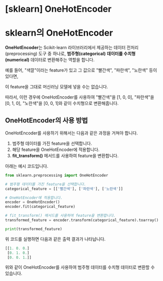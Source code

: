 # [sklearn] OneHotEncoder

# sklearn의 OneHotEncoder

**OneHotEncoder**는 Scikit-learn 라이브러리에서 제공하는 데이터 전처리(preprocessing) 도구 중 하나로, **범주형(categorical)** **데이터를 수치형(numerical)** 데이터로 변환해주는 역할을 합니다.

예를 들어, "색깔"이라는 feature가 있고 그 값으로 "빨간색", "파란색", "노란색" 등이 있다면, 

이 feature을 그대로 머신러닝 모델에 넣을 수는 없습니다. 

따라서, 이런 경우에 OneHotEncoder를 사용하여 "빨간색"을 [1, 0, 0], "파란색"을 [0, 1, 0], "노란색"을 [0, 0, 1]와 같이 수치형으로 변환해줍니다.

## OneHotEncoder의 사용 방법

OneHotEncoder를 사용하기 위해서는 다음과 같은 과정을 거쳐야 합니다.

1. 범주형 데이터를 가진 feature을 선택합니다.
2. 해당 feature을 OneHotEncoder에 적용합니다.
3. **fit_transform()** 메서드를 사용하여 feature을 변환합니다.

아래는 예시 코드입니다.

```python
from sklearn.preprocessing import OneHotEncoder

# 범주형 데이터를 가진 feature을 선택합니다.
categorical_feature = [['빨간색'], ['파란색'], ['노란색']]

# OneHotEncoder에 적용합니다.
encoder = OneHotEncoder()
encoder.fit(categorical_feature)

# fit_transform() 메서드를 사용하여 feature을 변환합니다.
transformed_feature = encoder.transform(categorical_feature).toarray()

print(transformed_feature)

```

위 코드를 실행하면 다음과 같은 출력 결과가 나타납니다.

```python
[[1. 0. 0.]
 [0. 1. 0.]
 [0. 0. 1.]]

```

위와 같이 OneHotEncoder를 사용하여 범주형 데이터를 수치형 데이터로 변환할 수 있습니다.